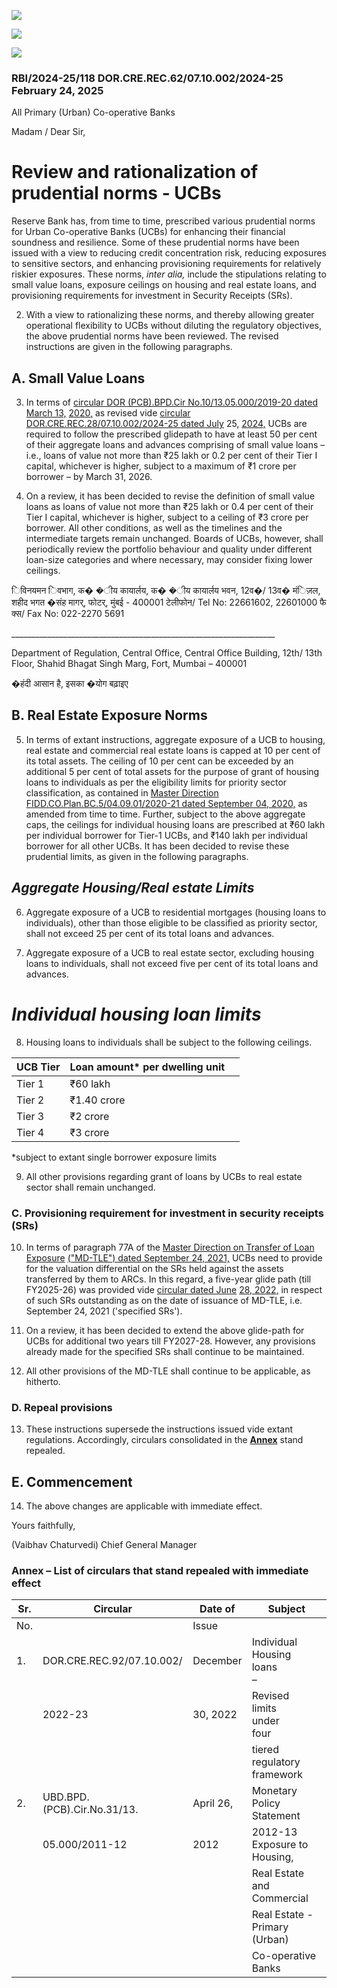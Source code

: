 ![](_page_0_Picture_0.jpeg)

![](_page_0_Picture_1.jpeg)

![](_page_0_Picture_2.jpeg)

### RBI/2024-25/118 DOR.CRE.REC.62/07.10.002/2024-25 February 24, 2025

All Primary (Urban) Co-operative Banks

Madam / Dear Sir,

# **Review and rationalization of prudential norms - UCBs**

Reserve Bank has, from time to time, prescribed various prudential norms for Urban Co-operative Banks (UCBs) for enhancing their financial soundness and resilience. Some of these prudential norms have been issued with a view to reducing credit concentration risk, reducing exposures to sensitive sectors, and enhancing provisioning requirements for relatively riskier exposures. These norms, *inter alia,* include the stipulations relating to small value loans, exposure ceilings on housing and real estate loans, and provisioning requirements for investment in Security Receipts (SRs).

2. With a view to rationalizing these norms, and thereby allowing greater operational flexibility to UCBs without diluting the regulatory objectives, the above prudential norms have been reviewed. The revised instructions are given in the following paragraphs.

## **A. Small Value Loans**

3. In terms of [circular DOR \(PCB\).BPD.Cir No.10/13.05.000/2019-20 dated March 13,](https://www.rbi.org.in/Scripts/NotificationUser.aspx?Id=11819&Mode=0)  [2020,](https://www.rbi.org.in/Scripts/NotificationUser.aspx?Id=11819&Mode=0) as revised vide [circular DOR.CRE.REC.28/07.10.002/2024-25 dated July](https://www.rbi.org.in/Scripts/NotificationUser.aspx?Id=12709&Mode=0) 25, [2024,](https://www.rbi.org.in/Scripts/NotificationUser.aspx?Id=12709&Mode=0) UCBs are required to follow the prescribed glidepath to have at least 50 per cent of their aggregate loans and advances comprising of small value loans – i.e., loans of value not more than ₹25 lakh or 0.2 per cent of their Tier I capital, whichever is higher, subject to a maximum of ₹1 crore per borrower – by March 31, 2026.

4. On a review, it has been decided to revise the definition of small value loans as loans of value not more than ₹25 lakh or 0.4 per cent of their Tier I capital, whichever is higher, subject to a ceiling of ₹3 crore per borrower. All other conditions, as well as the timelines and the intermediate targets remain unchanged. Boards of UCBs, however, shall periodically review the portfolio behaviour and quality under different loan-size categories and where necessary, may consider fixing lower ceilings.

िविनयमन िवभाग, क� �ीय कायार्लय, क� �ीय कायार्लय भवन, 12व�/ 13व� मंिज़ल, शहीद भगत �संह मागर्, फोटर्, मुंबई - 400001 टेलीफोन/ Tel No: 22661602, 22601000 फै क्स/ Fax No: 022-2270 5691

\_\_\_\_\_\_\_\_\_\_\_\_\_\_\_\_\_\_\_\_\_\_\_\_\_\_\_\_\_\_\_\_\_\_\_\_\_\_\_\_\_\_\_\_\_\_\_\_\_\_\_\_\_\_\_\_\_\_\_\_\_\_\_\_\_\_

Department of Regulation, Central Office, Central Office Building, 12th/ 13th Floor, Shahid Bhagat Singh Marg, Fort, Mumbai – 400001

�हंदी आसान है, इसका �योग बढ़ाइए

## **B. Real Estate Exposure Norms**

5. In terms of extant instructions, aggregate exposure of a UCB to housing, real estate and commercial real estate loans is capped at 10 per cent of its total assets. The ceiling of 10 per cent can be exceeded by an additional 5 per cent of total assets for the purpose of grant of housing loans to individuals as per the eligibility limits for priority sector classification, as contained in [Master Direction](https://www.rbi.org.in/Scripts/BS_ViewMasDirections.aspx?id=11959)  [FIDD.CO.Plan.BC.5/04.09.01/2020-21 dated September 04, 2020,](https://www.rbi.org.in/Scripts/BS_ViewMasDirections.aspx?id=11959) as amended from time to time. Further, subject to the above aggregate caps, the ceilings for individual housing loans are prescribed at ₹60 lakh per individual borrower for Tier-1 UCBs, and ₹140 lakh per individual borrower for all other UCBs. It has been decided to revise these prudential limits, as given in the following paragraphs.

## *Aggregate Housing/Real estate Limits*

6. Aggregate exposure of a UCB to residential mortgages (housing loans to individuals), other than those eligible to be classified as priority sector, shall not exceed 25 per cent of its total loans and advances.

7. Aggregate exposure of a UCB to real estate sector, excluding housing loans to individuals, shall not exceed five per cent of its total loans and advances.

# *Individual housing loan limits*

8. Housing loans to individuals shall be subject to the following ceilings.

| UCB Tier | Loan amount* per dwelling unit |  |
|----------|--------------------------------|--|
| Tier 1   | ₹60 lakh                       |  |
| Tier 2   | ₹1.40 crore                    |  |
| Tier 3   | ₹2 crore                       |  |
| Tier 4   | ₹3 crore                       |  |

\*subject to extant single borrower exposure limits

9. All other provisions regarding grant of loans by UCBs to real estate sector shall remain unchanged.

### **C. Provisioning requirement for investment in security receipts (SRs)**

10. In terms of paragraph 77A of the [Master Direction on Transfer of Loan Exposure](https://www.rbi.org.in/Scripts/BS_ViewMasDirections.aspx?id=12166)  [\("MD-TLE"\) dated September 24, 2021,](https://www.rbi.org.in/Scripts/BS_ViewMasDirections.aspx?id=12166) UCBs need to provide for the valuation differential on the SRs held against the assets transferred by them to ARCs. In this regard, a five-year glide path (till FY2025-26) was provided vide [circular dated June](https://www.rbi.org.in/Scripts/NotificationUser.aspx?Id=12346&Mode=0)  [28, 2022,](https://www.rbi.org.in/Scripts/NotificationUser.aspx?Id=12346&Mode=0) in respect of such SRs outstanding as on the date of issuance of MD-TLE, i.e. September 24, 2021 ('specified SRs').

11. On a review, it has been decided to extend the above glide-path for UCBs for additional two years till FY2027-28. However, any provisions already made for the specified SRs shall continue to be maintained.

12. All other provisions of the MD-TLE shall continue to be applicable, as hitherto.

### **D. Repeal provisions**

13. These instructions supersede the instructions issued vide extant regulations. Accordingly, circulars consolidated in the **[Annex](#page-3-0)** stand repealed.

## **E. Commencement**

14. The above changes are applicable with immediate effect.

Yours faithfully,

(Vaibhav Chaturvedi) Chief General Manager

### **Annex** – **List of circulars that stand repealed with immediate effect**

<span id="page-3-0"></span>

| Sr. | Circular                    | Date of   | Subject                             |
|-----|-----------------------------|-----------|-------------------------------------|
| No. |                             | Issue     |                                     |
| 1.  | DOR.CRE.REC.92/07.10.002/   | December  | Individual<br>Housing<br>loans<br>– |
|     | 2022-23                     | 30, 2022  | Revised<br>limits<br>under<br>four  |
|     |                             |           | tiered regulatory framework         |
| 2.  | UBD.BPD.(PCB).Cir.No.31/13. | April 26, | Monetary<br>Policy<br>Statement     |
|     | 05.000/2011-12              | 2012      | 2012-13 Exposure to Housing,        |
|     |                             |           | Real Estate and Commercial          |
|     |                             |           | Real Estate -<br>Primary (Urban)    |
|     |                             |           | Co-operative Banks                  |